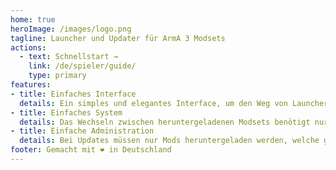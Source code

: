```yaml
---
home: true
heroImage: /images/logo.png
tagline: Launcher und Updater für ArmA 3 Modsets
actions:
  - text: Schnellstart →
    link: /de/spieler/guide/
    type: primary
features:
- title: Einfaches Interface
  details: Ein simples und elegantes Interface, um den Weg von Launcher Download bis Spielstart zu minimieren. 
- title: Einfaches System
  details: Das Wechseln zwischen heruntergeladenen Modsets benötigt nur zwei Mausklicks. Nicht benötigte Modsets müssen nicht geladen werden.
- title: Einfache Administration
  details: Bei Updates müssen nur Mods heruntergeladen werden, welche geändert wurden. Dies spart Bandbreite und Zeit. 
footer: Gemacht mit ❤️ in Deutschland
---
```

